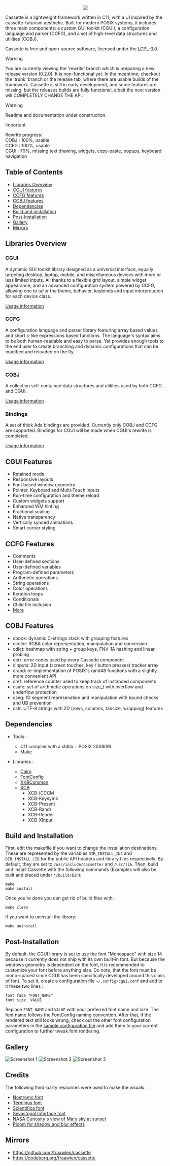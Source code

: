 <p align="center"><img src="extras/banner.svg"></p>

Cassette is a lightweight framework written in C11, with a UI inspired by the cassette-futurism aesthetic. Built for modern POSIX systems, it includes three main components: a custom GUI toolkit (CGUI), a configuration language and parser (CCFG), and a set of high-level data structures and utilities (COBJ). 

Cassette is free and open-source software, licensed under the [LGPL-3.0](https://www.gnu.org/licenses/lgpl-3.0.en.html).

> [!Warning]
> You are currently viewing the 'rewrite' branch which is preparing a new release version (0.2.0). It is non-functional yet. In the meantime, checkout the 'trunk' branch or the release tab, where there are usable builds of the framework. Cassette is still in early development, and some features are missing, but the releases builds are fully functional, albeit the next version will COMPLETELY CHANGE THE API.

> [!WARNING]
> Readme and documentation under construction.

> [!IMPORTANT]
> Rewrite progress:  
> COBJ : 100%, usable  
> CCFG : 100%, usable  
> CGUI :  70%, missing text drawing, widgets, copy-paste, popups, keyboard navigation

## Table of Contents <a name="toc"></a>

- [Libraries Overview](#overview)
- [CGUI features](#cgui)
- [CCFG features](#ccfg)
- [COBJ features](#cobj)
- [Dependencies](#dependencies)
- [Build and installation](#build)
- [Post-Installation](#post-install)
- [Gallery](#gallery)
- [Mirrors](#mirrors)

## Libraries Overview <a name="overview"></a>

### CGUI

A dynamic GUI toolkit library designed as a universal interface, equally targeting desktop, laptop, mobile, and miscellaneous devices with more or less limited inputs. All thanks to a flexible grid layout, simple widget appearance, and an advanced configuration system powered by CCFG, allowing one to tailor the theme, behavior, keybinds and input interpretation for each device class.

[Usage information](cgui)

### CCFG

A configuration language and parser library featuring array based values and short s-like expressions based functions. The language's syntax aims to be both human-readable and easy to parse. Yet provides enough tools to the end user to create branching and dynamic configurations that can be modified and reloaded on the fly.

[Usage information](ccfg)

### COBJ

A collection self-contained data structures and utilities used by both CCFG and CGUI.

[Usage information](cobj)

### Bindings

A set of thick Ada bindings are provided. Currently only COBJ and CCFG are supported. Bindings for CGUI will be made when CGUI's rewrite is completed.

[Usage information](bindings/ada)

## CGUI Features<a name="cgui"></a>

- Retained mode
- Responsive layouts
- Font based window geometry
- Pointer, Keyboard and Multi-Touch inputs
- Run-time configuration and theme reload
- Custom widgets support
- Enhanced WM hinting
- Fractional scaling
- Native transparency
- Vertically synced animations
- Smart corner styling

## CCFG Features <a name="ccfg"></a>

- Comments
- User-defined sections
- User-defined variables
- Program-defined parameters
- Arithmetic operations
- String operations
- Color operations
- Iteration loops
- Conditionals
- Child file inclusion
- [More](docs/ccfg-spec.md)

## COBJ Features <a name="cobj"></a>

- cbook: dynamic C-strings stack with grouping features
- ccolor: RGBA color representation, manipulation and conversion
- cdict: hashmap with string + group keys, FNV-1A hashing and linear probing
- cerr: error codes used by every Cassette component
- cinputs: 2D input (screen touches, key / button presses) tracker array
- crand: re-implementation of POSIX's rand48 functions with a slightly more convenient API
- cref: reference counter used to keep track of instanced components
- csafe: set of arithmetic operations on size_t with overflow and underflow protection
- cseg: 1D segment represenation and manipulation with bound checks and UB prevention
- cstr: UTF-8 strings with 2D (rows, columns, tabsize, wrapping) features

## Dependencies <a name="dependencies"></a>

- Tools :
	- C11 compiler with a stdlib + POSIX 200809L
	- Make

- Libraries :
	- [Cairo](https://cgit.freedesktop.org/cairo/)
	- [FontConfig](https://gitlab.freedesktop.org/fontconfig/fontconfig)
	- [XKBCommon](https://github.com/xkbcommon/libxkbcommon)
	- [XCB](https://gitlab.freedesktop.org/xorg/lib/libxcb)
		- XCB-ICCCM
		- XCB-Keysyms
		- XCB-Present
		- XCB-Randr
		- XCB-Render
		- XCB-XInput

## Build and Installation <a name="build"></a>

First, edit the makefile if you want to change the installation destinations. These are represented by the variables `DIR_INSTALL_INC` and `DIR_INSTALL_LIB` for the public API headers and library files respectively. By default, they are set to `/usr/include/cassette/` and `/usr/lib`.
Then, build and install Cassette with the following commands (Examples will also be built and placed under `*/build/bin`):

```
make
make install
```

Once you're done you can get rid of build files with:

```
make clean
```

If you want to uninstall the library:

```
make uninstall
```

## Post-Installation <a name="post-install"></a>

By default, the CGUI library is set to use the font "Monospace" with size 14 because it currently does not ship with its own built-in font. But because the windows geometry is dependent on the font, it is recommended to customize your font before anything else. Do note, that the font must be mono-spaced since CGUI has been specifically developed around this class of font. To set it, create a configuration file `~/.config/cgui.conf` and add to it these two lines :

```
font face "FONT_NAME"
font size  VALUE
```

Replace `FONT_NAME` and `VALUE` with your preferred font name and size. The font name follows the FontConfig naming convention. After that, if the rendered text still looks wrong, check out the other font configuration parameters in the [sample configuration file](cgui/test/cgui.conf) and add them to your current configuration to further tweak font rendering. 

## Gallery <a name="gallery"></a>

![Screenshot 1](extras/screenshot-1.png)
![Screenshot 2](extras/screenshot-2.png)
![Screenshot 3](extras/screenshot-3.png)

## Credits <a name="credits"></a>

The following third-party resources were used to make the visuals :

- [Nostromo font](https://www.fontspring.com/fonts/great-scott/nostromo)
- [Terminus font](https://terminus-font.sourceforge.net/)
- [Scientifica font](https://github.com/nerdypepper/scientifica)
- [Sevastopol Interface font](https://www.dafont.com/sevastopol-interface.font)
- [NASA Curiosity's view of Mars sky at sunset](https://www.nasa.gov/)
- [Picom for shadow and blur effects](https://github.com/yshui/picom)

## Mirrors <a name="mirrors"></a>

- https://github.com/fraawlen/cassette
- https://codeberg.org/fraawlen/cassette
